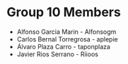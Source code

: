 Group 10 Members
================

* Alfonso Garcia Marin - Alfonsogm
* Carlos Bernal Torregrosa - aplepie
* Álvaro Plaza Carro - taponplaza
* Javier Rios Serrano - Riioos
